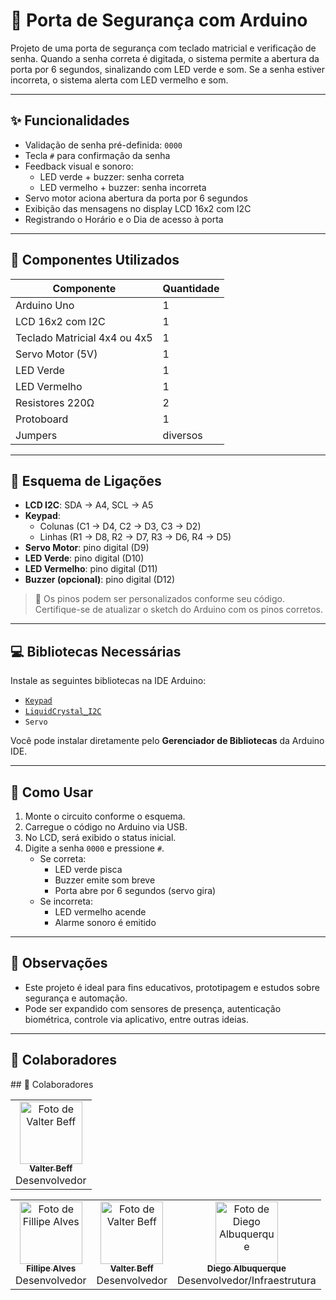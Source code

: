 # 🔐 Porta de Segurança com Arduino

Projeto de uma porta de segurança com teclado matricial e verificação de senha. Quando a senha correta é digitada, o sistema permite a abertura da porta por 6 segundos, sinalizando com LED verde e som. Se a senha estiver incorreta, o sistema alerta com LED vermelho e som.

---

## ✨ Funcionalidades

- Validação de senha pré-definida: `0000`
- Tecla `#` para confirmação da senha
- Feedback visual e sonoro:
  - LED verde + buzzer: senha correta
  - LED vermelho + buzzer: senha incorreta
- Servo motor aciona abertura da porta por 6 segundos
- Exibição das mensagens no display LCD 16x2 com I2C
- Registrando o Horário e o Dia de acesso à porta

---

## 🔧 Componentes Utilizados

| Componente                  | Quantidade |
|-----------------------------|------------|
| Arduino Uno                 | 1          |
| LCD 16x2 com I2C            | 1          |
| Teclado Matricial 4x4 ou 4x5| 1          |
| Servo Motor (5V)            | 1          |
| LED Verde                   | 1          |
| LED Vermelho                | 1          |
| Resistores 220Ω             | 2          |
| Protoboard                  | 1          |
| Jumpers                     | diversos   |

---

## 🔌 Esquema de Ligações

- **LCD I2C**: SDA → A4, SCL → A5
- **Keypad**: 
  - Colunas (C1 → D4, C2 → D3, C3 → D2)
  - Linhas (R1 → D8, R2 → D7, R3 → D6, R4 → D5)
- **Servo Motor**: pino digital (D9)
- **LED Verde**: pino digital (D10)
- **LED Vermelho**: pino digital (D11)
- **Buzzer (opcional)**: pino digital (D12)

> 📌 Os pinos podem ser personalizados conforme seu código. Certifique-se de atualizar o sketch do Arduino com os pinos corretos.

---

## 💻 Bibliotecas Necessárias

Instale as seguintes bibliotecas na IDE Arduino:

- [`Keypad`](https://playground.arduino.cc/Code/Keypad/)
- [`LiquidCrystal_I2C`](https://github.com/johnrickman/LiquidCrystal_I2C)
- `Servo`

Você pode instalar diretamente pelo **Gerenciador de Bibliotecas** da Arduino IDE.

---

## 🚀 Como Usar

1. Monte o circuito conforme o esquema.
2. Carregue o código no Arduino via USB.
3. No LCD, será exibido o status inicial.
4. Digite a senha `0000` e pressione `#`.
   - Se correta:
     - LED verde pisca
     - Buzzer emite som breve
     - Porta abre por 6 segundos (servo gira)
   - Se incorreta:
     - LED vermelho acende
     - Alarme sonoro é emitido

---

## 📌 Observações

- Este projeto é ideal para fins educativos, prototipagem e estudos sobre segurança e automação.
- Pode ser expandido com sensores de presença, autenticação biométrica, controle via aplicativo, entre outras ideias.

---

## 🧠 Colaboradores

<table>
  <tr>
    <td align="center">
      <a href="https://github.com/ValterBeff">
        <img src="https://github.com/ValterBeff.png" width="100px;" alt="Foto de Valter Beff"/><br />
        <sub><b>Valter Beff</b></sub>
      </a><br />
      Desenvolvedor
    </td>
    ## 🧠 Colaboradores

<table>
  <tr>
    <td align="center">
      <a href="https://github.com/FillipeAlves94">
        <img src="https://github.com/FillipeAlves94.png" width="100px;" alt="Foto de Fillipe Alves"/><br />
        <sub><b>Fillipe Alves</b></sub>
      </a><br />
      Desenvolvedor
    </td>
    <td align="center">
      <a href="https://github.com/ValterBeff">
        <img src="https://github.com/ValterBeff.png" width="100px;" alt="Foto de Valter Beff"/><br />
        <sub><b>Valter Beff</b></sub>
      </a><br />
      Desenvolvedor
    </td>
    <td align="center">
      <a href="https://github.com/diegoalbuquerquevj">
        <img src="https://github.com/diegoalbuquerquevj.png" width="100px;" alt="Foto de Diego Albuquerque"/><br />
        <sub><b>Diego Albuquerque</b></sub>
      </a><br />
      Desenvolvedor/Infraestrutura
    </td>
  </tr>
</table>

  </tr>
</table>

